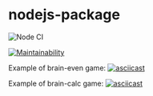 # nodejs-package

![Node CI](https://github.com/Ozmeks/backend-brain-games/workflows/Node%20CI/badge.svg)

[![Maintainability](https://api.codeclimate.com/v1/badges/dfc50c2d88cd46d069c1/maintainability)](https://codeclimate.com/github/Ozmeks/backend-brain-games/maintainability)


Example of brain-even game:
[![asciicast](https://asciinema.org/a/333431.svg)](https://asciinema.org/a/333431)

Example of brain-calc game:
[![asciicast](https://asciinema.org/a/333433.svg)](https://asciinema.org/a/333433)